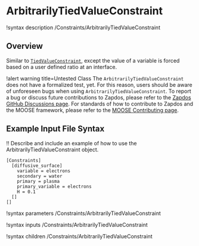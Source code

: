 # ArbitrarilyTiedValueConstraint

!syntax description /Constraints/ArbitrarilyTiedValueConstraint

## Overview

Similar to [`TiedValueConstraint`](TiedValueConstraint.md), except the value of a variable is forced based on
a user defined ratio at an interface.

!alert warning title=Untested Class
The `ArbitrarilyTiedValueConstraint` does not have a formalized test, yet. For this reason,
users should be aware of unforeseen bugs when using `ArbitrarilyTiedValueConstraint`. To
report a bug or discuss future contributions to Zapdos, please refer to the
[Zapdos GitHub Discussions page](https://github.com/shannon-lab/zapdos/discussions).
For standards of how to contribute to Zapdos and the MOOSE framework,
please refer to the [MOOSE Contributing page](framework/contributing.md).

## Example Input File Syntax

!! Describe and include an example of how to use the ArbitrarilyTiedValueConstraint object.

```text
[Constraints]
  [diffusive_surface]
    variable = electrons
    secondary = water
    primary = plasma
    primary_variable = electrons
    H = 0.1
  []
[]
```

!syntax parameters /Constraints/ArbitrarilyTiedValueConstraint

!syntax inputs /Constraints/ArbitrarilyTiedValueConstraint

!syntax children /Constraints/ArbitrarilyTiedValueConstraint
